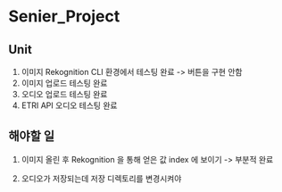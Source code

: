 # Senier_Project

## Unit

1. 이미지 Rekognition CLI 환경에서 테스팅 완료 -> 버튼을 구현 안함
2. 이미지 업로드 테스팅 완료
3. 오디오 업로드 테스팅 완료
4. ETRI API 오디오 테스팅 완료

## 해야할 일

1. 이미지 올린 후 Rekognition 을 통해 얻은 값 index 에 보이기 -> 부분적 완료

2. 오디오가 저장되는데 저장 디렉토리를 변경시켜야 
